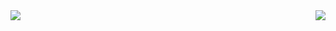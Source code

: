 <a href="https://github-readme-stats.vercel.app/api?username=kajov&show_icons=true&theme=codeSTACKr">
  <img align="left" src="https://github-readme-stats.vercel.app/api?username=kajov&show_icons=true&theme=codeSTACKr" />
</a>
<a href="https://github.com/anuraghazra/github-readme-stats">
  <img align="right" src="https://github-readme-stats.vercel.app/api/top-langs/?username=anuraghazra&layout=compact " />
</a>
